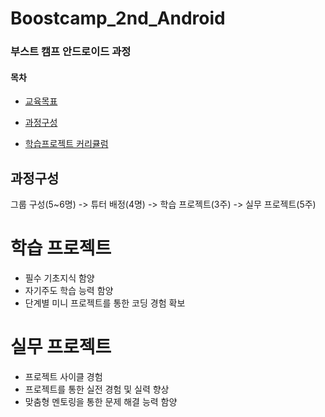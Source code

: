 # Boostcamp_2nd_Android

### 부스트 캠프 안드로이드 과정

#### 목차
* [교육목표](#교육목표)
* [과정구성](#과정구성)

* [학습프로젝트 커리큘럼](#학습프로젝트커리큘럼)


<a name="과정구성"></a>
## 과정구성
그룹 구성(5~6명) -> 튜터 배정(4명) -> 학습 프로젝트(3주) ->  실무 프로젝트(5주)

# 학습 프로젝트
* 필수 기초지식 함양
* 자기주도 학습 능력 함양
* 단계별 미니 프로젝트를 통한 코딩 경험 확보


# 실무 프로젝트
* 프로젝트 사이클 경험
* 프로젝트를 통한 실전 경험 및 실력 향상
* 맞춤형 멘토링을 통한 문제 해결 능력 함양

<a name="학습프로젝트커리큘럼"></a>